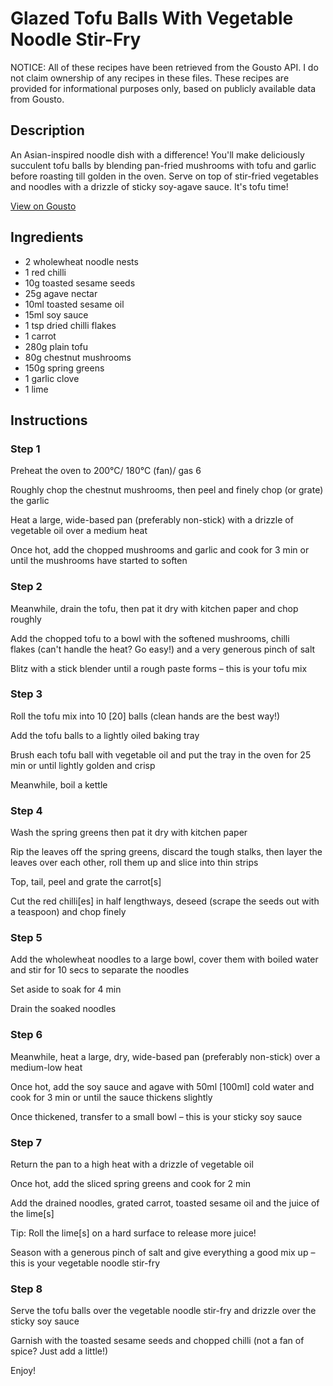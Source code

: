 # Glazed Tofu Balls With Vegetable Noodle Stir-Fry

NOTICE: All of these recipes have been retrieved from the Gousto API. I do not claim ownership of any recipes in these files. These recipes are provided for informational purposes only, based on publicly available data from Gousto.

## Description

An Asian-inspired noodle dish with a difference! You'll make deliciously succulent tofu balls by blending pan-fried mushrooms with tofu and garlic before roasting till golden in the oven. Serve on top of stir-fried vegetables and noodles with a drizzle of sticky soy-agave sauce. It's tofu time!

[View on Gousto](https://www.gousto.co.uk/recipes/cookbook/glazed-tofu-balls-with-noodle-veg-stir-fry)

## Ingredients

- 2 wholewheat noodle nests
- 1 red chilli
- 10g toasted sesame seeds
- 25g agave nectar
- 10ml toasted sesame oil
- 15ml soy sauce
- 1 tsp dried chilli flakes
- 1 carrot
- 280g plain tofu
- 80g chestnut mushrooms
- 150g spring greens
- 1 garlic clove
- 1 lime

## Instructions


### Step 1

Preheat the oven to 200°C/ 180°C (fan)/ gas 6

Roughly chop the chestnut mushrooms, then peel and finely chop (or grate) the garlic

Heat a large, wide-based pan (preferably non-stick) with a drizzle of vegetable oil over a medium heat

Once hot, add the chopped mushrooms and garlic and cook for 3 min or until the mushrooms have started to soften


### Step 2

Meanwhile, drain the tofu, then pat it dry with kitchen paper and chop roughly

Add the chopped tofu to a bowl with the softened mushrooms, chilli flakes (can't handle the heat? Go easy!) and a very generous pinch of salt

Blitz with a stick blender until a rough paste forms – this is your tofu mix


### Step 3

Roll the tofu mix into 10 <span class="text-danger">[20]</span> balls (clean hands are the best way!)

Add the tofu balls to a lightly oiled baking tray

Brush each tofu ball with vegetable oil and put the tray in the oven for 25 min or until lightly golden and crisp

Meanwhile, boil a kettle


### Step 4

Wash the spring greens then pat it dry with kitchen paper 

Rip the leaves off the spring greens, discard the tough stalks, then layer the leaves over each other, roll them up and slice into thin strips

Top, tail, peel and grate the carrot<span class="text-danger">[s]</span>

Cut the red chilli<span class="text-danger">[es]</span> in half lengthways, deseed (scrape the seeds out with a teaspoon) and chop finely


### Step 5

Add the wholewheat noodles to a large bowl, cover them with boiled water and stir for 10 secs to separate the noodles

Set aside to soak for 4 min

Drain the soaked noodles


### Step 6

Meanwhile, heat a large, dry, wide-based pan (preferably non-stick) over a medium-low heat

Once hot, add the soy sauce and agave with 50ml <span class="text-danger">[100ml]</span> cold water and cook for 3 min or until the sauce thickens slightly

Once thickened, transfer to a small bowl – this is your sticky soy sauce


### Step 7

Return the pan to a high heat with a drizzle of vegetable oil

Once hot, add the sliced spring greens and cook for 2 min

Add the drained noodles, grated carrot, toasted sesame oil and the juice of the lime<span class="text-danger">[s]</span>

Tip: Roll the lime<span class="text-danger">[s]</span> on a hard surface to release more juice!

Season with a generous pinch of salt and give everything a good mix up – this is your vegetable noodle stir-fry

### Step 8

Serve the tofu balls over the vegetable noodle stir-fry and drizzle over the sticky soy sauce

Garnish with the toasted sesame seeds and chopped chilli (not a fan of spice? Just add a little!)

Enjoy!

